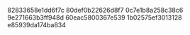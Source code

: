82833658e1dd6f7c
80def0b22626d8f7
0c7e1b8a258c38c6
9e271663b3ff948d
60eac5800367e539
1b02575ef3013128
e85939da174ba834
